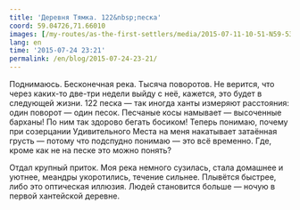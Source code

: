 ```yaml
---
title: 'Деревня Тямка. 122&nbsp;песка'
coord: 59.04726,71.66010
images: [/my-routes/as-the-first-settlers/media/2015-07-11-10-51-N59-533970E70-649450-2756]
lang: en
time: '2015-07-24 23:21'
permalink: /en/blog/2015-07-24-23-21/
---
```


Поднимаюсь. Бесконечная река. Тысяча поворотов. Не верится, что через каких-то две-три недели выйду с неё, кажется, это будет в следующей жизни. 122&nbsp;песка&nbsp;— так иногда ханты измеряют расстояния: один поворот&nbsp;— один песок. Песчаные косы намывает — высоченные барханы! По ним так здорово бегать босиком! Теперь понимаю, почему при созерцании Удивительного Места на меня накатывает затаённая грусть — потому что подспудно понимаю — это всё временно. Где, кроме как не на песке это можно понять?

Отдал крупный приток. Моя река немного сузилась, стала домашнее и уютнее, меандры укоротились, течение сильнее. Плывётся быстрее, либо это оптическая иллюзия. Людей становится больше&nbsp;— ночую в первой хантейской деревне.